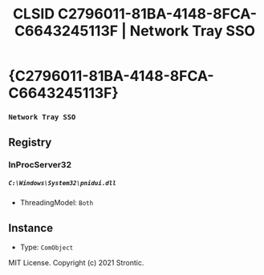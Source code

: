 ﻿---
title: "CLSID C2796011-81BA-4148-8FCA-C6643245113F | Network Tray SSO"
excerpt: What is COM-Object CLSID C2796011-81BA-4148-8FCA-C6643245113F?
---

# {C2796011-81BA-4148-8FCA-C6643245113F}

### `Network Tray SSO`

## Registry


### InProcServer32

##### `C:\Windows\System32\pnidui.dll`
* ThreadingModel: `Both`

## Instance

* Type: `ComObject`

MIT License. Copyright (c) 2021 Strontic.


